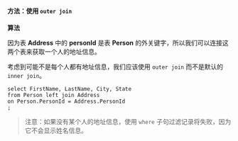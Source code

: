 #### 方法：使用 `outer join`

**算法**

因为表 **Address** 中的 **personId** 是表 **Person** 的外关键字，所以我们可以连接这两个表来获取一个人的地址信息。

考虑到可能不是每个人都有地址信息，我们应该使用 `outer join` 而不是默认的 `inner join`。

```mysql [S6KTzeeX-MySQL]
select FirstName, LastName, City, State
from Person left join Address
on Person.PersonId = Address.PersonId
;
```


> 注意：如果没有某个人的地址信息，使用 `where` 子句过滤记录将失败，因为它不会显示姓名信息。